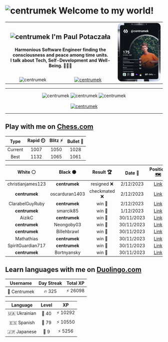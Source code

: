<h1>
  <img
    src="https://emojis.slackmojis.com/emojis/images/1531849430/4246/blob-sunglasses.gif"
    width="30"
    alt="centrumek"
  />
  Welcome to my world!
</h1>

<table>
  <tbody>
    <tr>
      <td align="center" width="70%" colspan="2">
        <h2>
          <img
            src="https://raw.githubusercontent.com/MartinHeinz/MartinHeinz/master/wave.gif"
            width="30px"
            alt="centrumek"
          />
          I'm Paul Potaczała
        </h2>
        <h4>
          Harmonious Software Engineer finding the consciousness and peace among time units.
          <br/>
          I talk about Tech, Self-Development and Well-Being. 🌿🧘🚀
        </h4>
      </td>
      <td width="30%" rowspan="2">
        <a href="https://app.daily.dev/centrumek">
          <img
            src="./devcard.svg"
            alt="centrumek"
          />
        </a>
      </td>
    </tr>
    <tr align="center">
      <td>
        <img
          src="https://komarev.com/ghpvc/?username=centrumek&label=visitors&color=0e75b6&style=flat"
          alt="centrumek"
        >
      </td>
      <td>
        <a href="https://stackoverflow.com/users/14496012/centrumek">
          <img
            src="https://stackoverflow.com/users/flair/14496012.png?theme=dark"
            alt="centrumek"
          >
        </a>
      </td>
    </tr>
  </tbody>
</table>

---
<div align="center">
  <img 
    src="https://github-readme-stats.vercel.app/api?username=centrumek&show_icons=true&count_private=true&theme=dark&hide_border=true&hide=issues,contribs&bg_color=00000000"
    alt="centrumek"
  />
  <img
    src="https://github-readme-stats.vercel.app/api/top-langs/?username=centrumek&layout=compact&hide_border=true&theme=dark&bg_color=00000000&langs_count=6&exclude_repo=air-statistic-app"
    alt="centrumek"
  />
  <img 
    src="https://github-readme-streak-stats.herokuapp.com?user=centrumek&theme=dark&hide_border=true&background=FFFFFF00"
    alt="centrumek"
  />
  <br/>
  <br/>
  <a href="https://www.buymeacoffee.com/centrumek">
    <img
      src="https://cdn.buymeacoffee.com/buttons/v2/default-orange.png"
      height="50"
      width="210"
      alt="centrumek"
    />
  </a>
</div>

---

## Play with me on [Chess.com](https://www.chess.com/member/centrumek)

<div align="center">
<!--START_SECTION:chessStats-->
<!-- Automatically generated with https://github.com/Balastrong/chess-stats-action -->

| Type | Rapid ⏲️ | Blitz ⚡ | Bullet 🔫 |
|:---:|:---:|:---:|:---:|
| Current | 1007 | 1050 | 1028 |
| Best | 1132 | 1065 | 1061 |

| White ⚪ | Black ⚫ | Result 🏆 | Date 📅 | Position 🗺️ | Type 🕕 |
|:---:|:---:|:---:|:---:|:---:|:---:|
| christianjames123 | **centrumek** | resigned ❌ | 2/12/2023 | <a href="http://www.ee.unb.ca/cgi-bin/tervo/fen.pl?select=8/8/4p3/p3P3/P1Q2P2/1Pk3K1/8/3R4 b - -">Link</a> | Blitz |
| **centrumek** | oscarduran1403 | checkmated ❌ | 2/12/2023 | <a href="http://www.ee.unb.ca/cgi-bin/tervo/fen.pl?select=6k1/6p1/1p2p2p/2b5/5PqK/3P1q2/7P/8 w - -">Link</a> | Blitz |
| ClarabelGuyRuby | **centrumek** | win 🥇 | 2/12/2023 | <a href="http://www.ee.unb.ca/cgi-bin/tervo/fen.pl?select=r1b3kr/pp1p2pp/8/4P3/3R4/4B3/P1PN2PP/q5K1 w - -">Link</a> | Blitz |
| **centrumek** | smarcik85 | win 🥇 | 1/12/2023 | <a href="http://www.ee.unb.ca/cgi-bin/tervo/fen.pl?select=4k2b/8/8/2n2B2/4P3/1PP2NP1/2K2P1P/7R b - - 4 31">Link</a> | Daily |
| AizikC | **centrumek** | win 🥇 | 30/11/2023 | <a href="http://www.ee.unb.ca/cgi-bin/tervo/fen.pl?select=r7/q4p1k/3p2p1/2pPP2p/1pP5/1P1P3P/1K1Q2P1/4R3 w - -">Link</a> | Bullet |
| **centrumek** | Neongoby03 | win 🥇 | 30/11/2023 | <a href="http://www.ee.unb.ca/cgi-bin/tervo/fen.pl?select=rn1qkbnr/ppp2ppp/3p4/4P2b/6P1/5N1P/PPP1PP2/RNBQKB1R b KQkq g3">Link</a> | Bullet |
| **centrumek** | Billehbrawl | win 🥇 | 30/11/2023 | <a href="http://www.ee.unb.ca/cgi-bin/tervo/fen.pl?select=r5q1/2p5/2k1p3/p1PpQp2/P4P2/1PB1P3/2P1K3/1R6 b - -">Link</a> | Bullet |
| Mathathias | **centrumek** | win 🥇 | 30/11/2023 | <a href="http://www.ee.unb.ca/cgi-bin/tervo/fen.pl?select=4r1k1/pb3pbp/6p1/2p5/N1Q5/3B4/PPP2PqP/3R2K1 w - -">Link</a> | Bullet |
| SpiritGuardian717 | **centrumek** | win 🥇 | 30/11/2023 | <a href="http://www.ee.unb.ca/cgi-bin/tervo/fen.pl?select=r3k3/ppp5/2n1p3/3pPn2/3P2p1/2N2Pq1/PP1NQ3/R3RK1r w q -">Link</a> | Bullet |
| **centrumek** | Bortnyansky | win 🥇 | 30/11/2023 | <a href="http://www.ee.unb.ca/cgi-bin/tervo/fen.pl?select=2krr3/Q1b1qppp/p4nb1/1p6/2B3P1/4P2P/PPP2P2/R1B1K2R b KQ -">Link</a> | Bullet |

<!--END_SECTION:chessStats-->
</div>

## Learn languages with me on [Duolingo.com](https://www.duolingo.com/profile/Centrumek)

<div align="center">
<!--START_SECTION:duolingoStats-->
<!-- Automatically generated with https://github.com/centrumek/duolingo-readme-stats-->

| Username | Day Streak | Total XP |
|:---:|:---:|:---:|
| 👤 Centrumek | 🔥 325 | ⚡ 26098 |

| Language | Level | XP |
|:---:|:---:|:---:|
| 🇺🇦 Ukrainian | 👑 40 | ⚡ 10292 |
| 🇪🇸 Spanish | 👑 79 | ⚡ 10550 |
| 🇯🇵 Japanese | 👑 9 | ⚡ 5256 |

<!--END_SECTION:duolingoStats-->
</div>
<!--
**centrumek/centrumek** is a ✨ _special_ ✨ repository because its `README.md` (this file) appears on your GitHub profile.

Here are some ideas to get you started:

- 🔭 I’m currently working on ...
- 🌱 I’m currently learning ...
- 👯 I’m looking to collaborate on ...
- 🤔 I’m looking for help with ...
- 💬 Ask me about ...
- 📫 How to reach me: ...
- 😄 Pronouns: ...
- ⚡ Fun fact: ...
-->
